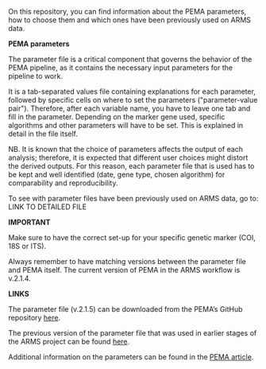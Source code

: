On this repository, you can find information about the PEMA parameters, how to choose them and which ones have been previously used on ARMS data.

**PEMA parameters**

The parameter file is a critical component that governs the behavior of the PEMA pipeline, as it contains the necessary input parameters for the pipeline to work.

It is a tab-separated values file containing explanations for each parameter, followed by specific cells on where to set the parameters ("parameter-value pair"). Therefore, after each variable name, you have to leave one tab and fill in the parameter.
Depending on the marker gene used, specific algorithms and other parameters will have to be set. This is explained in detail in the file itself.

NB. It is known that the choice of parameters affects the output of each analysis; therefore, it is expected that different user choices might distort the derived outputs. For this reason, each parameter file that is used has to be kept and well identified (date, gene type, chosen algorithm) for comparability and reproducibility.

To see with parameter files have been previously used on ARMS data, go to: LINK TO DETAILED FILE

**IMPORTANT**

Make sure to have the correct set-up for your specific genetic marker (COI, 18S or ITS). 

Always remember to have matching versions between the parameter file and PEMA itself. The current version of PEMA in the ARMS workflow is v.2.1.4. 

**LINKS**

The parameter file (v.2.1.5) can be downloaded from the PEMA’s GitHub repository [here](https://github.com/hariszaf/pema/blob/master/pema_docker_image/sanity_check/COI/parameters.tsv).

The previous version of the parameter file that was used in earlier stages of the ARMS project can be found [here](https://github.com/hariszaf/pema/blob/master/analysis_directory/parameters.tsv).

Additional information on the parameters can be found in the [PEMA article](https://academic.oup.com/gigascience/article/9/3/giaa022/5803335).

